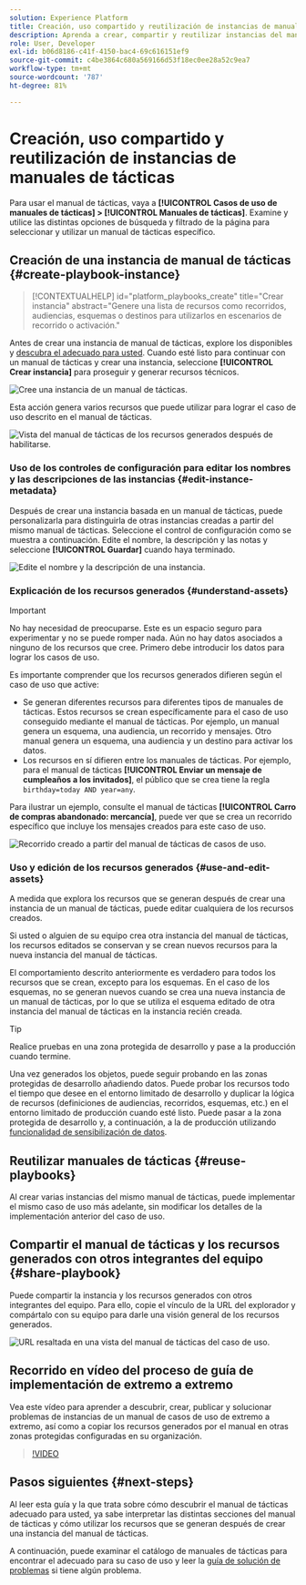 ```yaml
---
solution: Experience Platform
title: Creación, uso compartido y reutilización de instancias de manuales de tácticas
description: Aprenda a crear, compartir y reutilizar instancias del manual de tácticas para lograr su caso de uso de marketing.
role: User, Developer
exl-id: b06d8186-c41f-4150-bac4-69c616151ef9
source-git-commit: c4be3864c680a569166d53f18ec0ee28a52c9ea7
workflow-type: tm+mt
source-wordcount: '787'
ht-degree: 81%

---
```


# Creación, uso compartido y reutilización de instancias de manuales de tácticas

Para usar el manual de tácticas, vaya a **[!UICONTROL Casos de uso de manuales de tácticas] > [!UICONTROL Manuales de tácticas]**. Examine y utilice las distintas opciones de búsqueda y filtrado de la página para seleccionar y utilizar un manual de tácticas específico.

## Creación de una instancia de manual de tácticas {#create-playbook-instance}

>[!CONTEXTUALHELP]
>id="platform_playbooks_create"
>title="Crear instancia"
>abstract="Genere una lista de recursos como recorridos, audiencias, esquemas o destinos para utilizarlos en escenarios de recorrido o activación."

Antes de crear una instancia de manual de tácticas, explore los disponibles y [descubra el adecuado para usted](/help/use-case-playbooks/playbooks/discover.md). Cuando esté listo para continuar con un manual de tácticas y crear una instancia, seleccione **[!UICONTROL Crear instancia]** para proseguir y generar recursos técnicos.

![Cree una instancia de un manual de tácticas.](/help/use-case-playbooks/assets/playbooks/ui-guide/create-playbook-instance.png)

Esta acción genera varios recursos que puede utilizar para lograr el caso de uso descrito en el manual de tácticas.

![Vista del manual de tácticas de los recursos generados después de habilitarse.](/help/use-case-playbooks/assets/playbooks/ui-guide/play-view.png)

### Uso de los controles de configuración para editar los nombres y las descripciones de las instancias {#edit-instance-metadata}

Después de crear una instancia basada en un manual de tácticas, puede personalizarla para distinguirla de otras instancias creadas a partir del mismo manual de tácticas. Seleccione el control de configuración como se muestra a continuación. Edite el nombre, la descripción y las notas y seleccione **[!UICONTROL Guardar]** cuando haya terminado.

![Edite el nombre y la descripción de una instancia.](/help/use-case-playbooks/assets/playbooks/ui-guide/playbook-settings.gif)

### Explicación de los recursos generados {#understand-assets}

>[!IMPORTANT]
>
>No hay necesidad de preocuparse. Este es un espacio seguro para experimentar y no se puede romper nada. Aún no hay datos asociados a ninguno de los recursos que cree. Primero debe introducir los datos para lograr los casos de uso.

Es importante comprender que los recursos generados difieren según el caso de uso que active:

* Se generan diferentes recursos para diferentes tipos de manuales de tácticas. Estos recursos se crean específicamente para el caso de uso conseguido mediante el manual de tácticas. Por ejemplo, un manual genera un esquema, una audiencia, un recorrido y mensajes. Otro manual genera un esquema, una audiencia y un destino para activar los datos.
* Los recursos en sí difieren entre los manuales de tácticas. Por ejemplo, para el manual de tácticas **[!UICONTROL Enviar un mensaje de cumpleaños a los invitados]**, el público que se crea tiene la regla `birthday=today AND year=any`.

Para ilustrar un ejemplo, consulte el manual de tácticas **[!UICONTROL Carro de compras abandonado: mercancía]**, puede ver que se crea un recorrido específico que incluye los mensajes creados para este caso de uso.

![Recorrido creado a partir del manual de tácticas de casos de uso.](/help/use-case-playbooks/assets/playbooks/ui-guide/journey-preview.png)

### Uso y edición de los recursos generados {#use-and-edit-assets}

A medida que explora los recursos que se generan después de crear una instancia de un manual de tácticas, puede editar cualquiera de los recursos creados.

Si usted o alguien de su equipo crea otra instancia del manual de tácticas, los recursos editados se conservan y se crean nuevos recursos para la nueva instancia del manual de tácticas.

El comportamiento descrito anteriormente es verdadero para todos los recursos que se crean, excepto para los esquemas. En el caso de los esquemas, no se generan nuevos cuando se crea una nueva instancia de un manual de tácticas, por lo que se utiliza el esquema editado de otra instancia del manual de tácticas en la instancia recién creada.

>[!TIP]
>
>Realice pruebas en una zona protegida de desarrollo y pase a la producción cuando termine.
>
>Una vez generados los objetos, puede seguir probando en las zonas protegidas de desarrollo añadiendo datos. Puede probar los recursos todo el tiempo que desee en el entorno limitado de desarrollo y duplicar la lógica de recursos (definiciones de audiencias, recorridos, esquemas, etc.) en el entorno limitado de producción cuando esté listo. Puede pasar a la zona protegida de desarrollo y, a continuación, a la de producción utilizando [funcionalidad de sensibilización de datos](/help/use-case-playbooks/playbooks/data-awareness.md).

## Reutilizar manuales de tácticas {#reuse-playbooks}

Al crear varias instancias del mismo manual de tácticas, puede implementar el mismo caso de uso más adelante, sin modificar los detalles de la implementación anterior del caso de uso.

## Compartir el manual de tácticas y los recursos generados con otros integrantes del equipo {#share-playbook}

Puede compartir la instancia y los recursos generados con otros integrantes del equipo. Para ello, copie el vínculo de la URL del explorador y compártalo con su equipo para darle una visión general de los recursos generados.

![URL resaltada en una vista del manual de tácticas del caso de uso.](/help/use-case-playbooks/assets/playbooks/ui-guide/playbook-url.png)

## Recorrido en vídeo del proceso de guía de implementación de extremo a extremo

Vea este vídeo para aprender a descubrir, crear, publicar y solucionar problemas de instancias de un manual de casos de uso de extremo a extremo, así como a copiar los recursos generados por el manual en otras zonas protegidas configuradas en su organización.

>[!VIDEO](https://video.tv.adobe.com/v/3427058/?learn=on)

## Pasos siguientes {#next-steps}

Al leer esta guía y la que trata sobre cómo descubrir el manual de tácticas adecuado para usted, ya sabe interpretar las distintas secciones del manual de tácticas y cómo utilizar los recursos que se generan después de crear una instancia del manual de tácticas.

A continuación, puede examinar el catálogo de manuales de tácticas para encontrar el adecuado para su caso de uso y leer la [guía de solución de problemas](/help/use-case-playbooks/playbooks/troubleshooting.md) si tiene algún problema.

